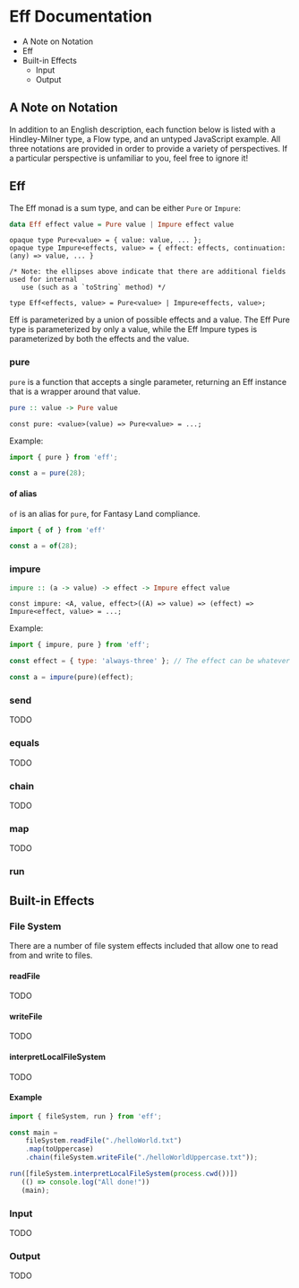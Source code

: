 Eff Documentation
=================

* A Note on Notation
* Eff
* Built-in Effects
  * Input
  * Output

A Note on Notation
------------------

In addition to an English description, each function below is listed with a Hindley-Milner type, a Flow type, and an untyped JavaScript example. All three notations are provided in order to provide a variety of perspectives. If a particular perspective is unfamiliar to you, feel free to ignore it!

Eff
---

The Eff monad is a sum type, and can be either `Pure` or `Impure`:

```hs
data Eff effect value = Pure value | Impure effect value
```

```flow
opaque type Pure<value> = { value: value, ... };
opaque type Impure<effects, value> = { effect: effects, continuation: (any) => value, ... }

/* Note: the ellipses above indicate that there are additional fields used for internal
   use (such as a `toString` method) */

type Eff<effects, value> = Pure<value> | Impure<effects, value>;
```

Eff is parameterized by a union of possible effects and a value. The Eff Pure type is parameterized by only a value, while the Eff Impure types is parameterized by both the effects and the value.

### pure

`pure` is a function that accepts a single parameter, returning an Eff instance that is a wrapper around that value.

```hs
pure :: value -> Pure value
```

```flow
const pure: <value>(value) => Pure<value> = ...;
```

Example:

```js
import { pure } from 'eff';

const a = pure(28);
```

#### of alias

`of` is an alias for `pure`, for Fantasy Land compliance.

```js
import { of } from 'eff'

const a = of(28);
```

### impure

```hs
impure :: (a -> value) -> effect -> Impure effect value
```

```flow
const impure: <A, value, effect>((A) => value) => (effect) => Impure<effect, value> = ...;
```

Example:

```js
import { impure, pure } from 'eff';

const effect = { type: 'always-three' }; // The effect can be whatever we want

const a = impure(pure)(effect);
```

### send

TODO

### equals

TODO

### chain

TODO

### map

TODO

### run

Built-in Effects
-----------------

### File System

There are a number of file system effects included that allow one to read from and write to files.

#### readFile

TODO

#### writeFile

TODO

#### interpretLocalFileSystem

TODO

#### Example

```js
import { fileSystem, run } from 'eff';

const main =
	fileSystem.readFile("./helloWorld.txt")
	.map(toUppercase)
	.chain(fileSystem.writeFile("./helloWorldUppercase.txt"));

run([fileSystem.interpretLocalFileSystem(process.cwd())])
   (() => console.log("All done!"))
   (main);
```

### Input

TODO

### Output

TODO

